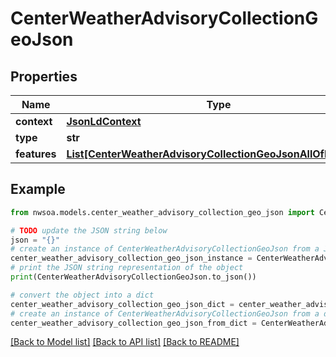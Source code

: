 # CenterWeatherAdvisoryCollectionGeoJson


## Properties

Name | Type | Description | Notes
------------ | ------------- | ------------- | -------------
**context** | [**JsonLdContext**](JsonLdContext.md) |  | [optional] 
**type** | **str** |  | 
**features** | [**List[CenterWeatherAdvisoryCollectionGeoJsonAllOfFeatures]**](CenterWeatherAdvisoryCollectionGeoJsonAllOfFeatures.md) |  | 

## Example

```python
from nwsoa.models.center_weather_advisory_collection_geo_json import CenterWeatherAdvisoryCollectionGeoJson

# TODO update the JSON string below
json = "{}"
# create an instance of CenterWeatherAdvisoryCollectionGeoJson from a JSON string
center_weather_advisory_collection_geo_json_instance = CenterWeatherAdvisoryCollectionGeoJson.from_json(json)
# print the JSON string representation of the object
print(CenterWeatherAdvisoryCollectionGeoJson.to_json())

# convert the object into a dict
center_weather_advisory_collection_geo_json_dict = center_weather_advisory_collection_geo_json_instance.to_dict()
# create an instance of CenterWeatherAdvisoryCollectionGeoJson from a dict
center_weather_advisory_collection_geo_json_from_dict = CenterWeatherAdvisoryCollectionGeoJson.from_dict(center_weather_advisory_collection_geo_json_dict)
```
[[Back to Model list]](../README.md#documentation-for-models) [[Back to API list]](../README.md#documentation-for-api-endpoints) [[Back to README]](../README.md)


